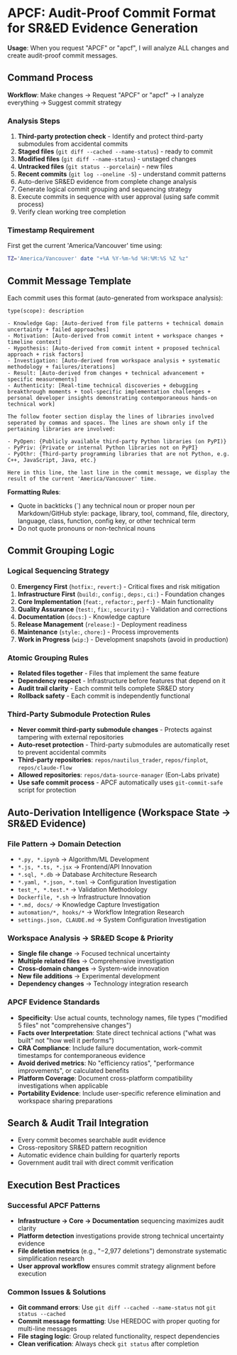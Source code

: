 # APCF: Audit-Proof Commit Format for SR&ED Evidence Generation

**Usage**: When you request "APCF" or "apcf", I will analyze ALL changes and create audit-proof commit messages.

## Command Process

**Workflow**: Make changes → Request "APCF" or "apcf" → I analyze everything → Suggest commit strategy

### Analysis Steps
1. **Third-party protection check** - Identify and protect third-party submodules from accidental commits
2. **Staged files** (`git diff --cached --name-status`) - ready to commit
3. **Modified files** (`git diff --name-status`) - unstaged changes  
4. **Untracked files** (`git status --porcelain`) - new files
5. **Recent commits** (`git log --oneline -5`) - understand commit patterns
6. Auto-derive SR&ED evidence from complete change analysis
7. Generate logical commit grouping and sequencing strategy
8. Execute commits in sequence with user approval (using safe commit process)
9. Verify clean working tree completion

### Timestamp Requirement
First get the current 'America/Vancouver' time using:
```bash
TZ='America/Vancouver' date "+%A %Y-%m-%d %H:%M:%S %Z %z"
```

## Commit Message Template

Each commit uses this format (auto-generated from workspace analysis):

```
type(scope): description

- Knowledge Gap: [Auto-derived from file patterns + technical domain uncertainty + failed approaches]
- Motivation: [Auto-derived from commit intent + workspace changes + timeline context]
- Hypothesis: [Auto-derived from commit intent + proposed technical approach + risk factors] 
- Investigation: [Auto-derived from workspace analysis + systematic methodology + failures/iterations]
- Result: [Auto-derived from changes + technical advancement + specific measurements]
- Authenticity: [Real-time technical discoveries + debugging breakthrough moments + tool-specific implementation challenges + personal developer insights demonstrating contemporaneous hands-on technical work]

The follow footer section display the lines of libraries involved seperated by commas and spaces. The lines are shown only if the pertaining libraries are involved:

- PyOpen: {Publicly available third-party Python libraries (on PyPI)}
- PyPriv: {Private or internal Python libraries not on PyPI}
- PyOthr: {Third-party programming libraries that are not Python, e.g. C++, JavaScript, Java, etc.}

Here in this line, the last line in the commit message, we display the result of the current 'America/Vancouver' time.
```

**Formatting Rules**:
- Quote in backticks (`) any technical noun or proper noun per Markdown/GitHub style: package, library, tool, command, file, directory, language, class, function, config key, or other technical term
- Do not quote pronouns or non-technical nouns

## Commit Grouping Logic

### Logical Sequencing Strategy

0. **Emergency First** (`hotfix:`, `revert:`) - Critical fixes and risk mitigation
1. **Infrastructure First** (`build:`, `config:`, `deps:`, `ci:`) - Foundation changes
2. **Core Implementation** (`feat:`, `refactor:`, `perf:`) - Main functionality  
3. **Quality Assurance** (`test:`, `fix:`, `security:`) - Validation and corrections
4. **Documentation** (`docs:`) - Knowledge capture
5. **Release Management** (`release:`) - Deployment readiness
6. **Maintenance** (`style:`, `chore:`) - Process improvements
7. **Work in Progress** (`wip:`) - Development snapshots (avoid in production)

### Atomic Grouping Rules

- **Related files together** - Files that implement the same feature
- **Dependency respect** - Infrastructure before features that depend on it
- **Audit trail clarity** - Each commit tells complete SR&ED story
- **Rollback safety** - Each commit is independently functional

### Third-Party Submodule Protection Rules

- **Never commit third-party submodule changes** - Protects against tampering with external repositories
- **Auto-reset protection** - Third-party submodules are automatically reset to prevent accidental commits
- **Third-party repositories**: `repos/nautilus_trader`, `repos/finplot`, `repos/claude-flow`
- **Allowed repositories**: `repos/data-source-manager` (Eon-Labs private)
- **Use safe commit process** - APCF automatically uses `git-commit-safe` script for protection

## Auto-Derivation Intelligence (Workspace State → SR&ED Evidence)

### File Pattern → Domain Detection

- `*.py, *.ipynb` → Algorithm/ML Development  
- `*.js, *.ts, *.jsx` → Frontend/API Innovation
- `*.sql, *.db` → Database Architecture Research
- `*.yaml, *.json, *.toml` → Configuration Investigation
- `test_*, *.test.*` → Validation Methodology
- `Dockerfile, *.sh` → Infrastructure Innovation
- `*.md, docs/` → Knowledge Capture Investigation
- `automation/*, hooks/*` → Workflow Integration Research
- `settings.json, CLAUDE.md` → System Configuration Investigation

### Workspace Analysis → SR&ED Scope & Priority

- **Single file change** → Focused technical uncertainty
- **Multiple related files** → Comprehensive investigation  
- **Cross-domain changes** → System-wide innovation
- **New file additions** → Experimental development
- **Dependency changes** → Technology integration research

### APCF Evidence Standards

- **Specificity**: Use actual counts, technology names, file types ("modified 5 files" not "comprehensive changes")
- **Facts over Interpretation**: State direct technical actions ("what was built" not "how well it performs")  
- **CRA Compliance**: Include failure documentation, work-commit timestamps for contemporaneous evidence
- **Avoid derived metrics**: No "efficiency ratios", "performance improvements", or calculated benefits
- **Platform Coverage**: Document cross-platform compatibility investigations when applicable
- **Portability Evidence**: Include user-specific reference elimination and workspace sharing preparations

## Search & Audit Trail Integration

- Every commit becomes searchable audit evidence
- Cross-repository SR&ED pattern recognition  
- Automatic evidence chain building for quarterly reports
- Government audit trail with direct commit verification

## Execution Best Practices

### Successful APCF Patterns
- **Infrastructure → Core → Documentation** sequencing maximizes audit clarity
- **Platform detection** investigations provide strong technical uncertainty evidence
- **File deletion metrics** (e.g., "−2,977 deletions") demonstrate systematic simplification research
- **User approval workflow** ensures commit strategy alignment before execution

### Common Issues & Solutions
- **Git command errors**: Use `git diff --cached --name-status` not `git status --cached`
- **Commit message formatting**: Use HEREDOC with proper quoting for multi-line messages
- **File staging logic**: Group related functionality, respect dependencies
- **Clean verification**: Always check `git status` after completion